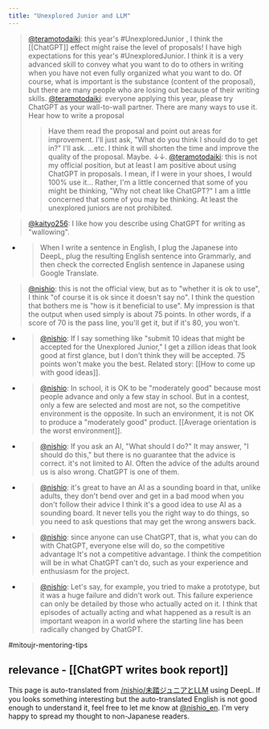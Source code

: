 ```yaml
---
title: "Unexplored Junior and LLM"
---
```


> [@teramotodaiki](https://twitter.com/teramotodaiki/status/1633109402432462848?s=20): this year's #UnexploredJunior , I think the [[ChatGPT]] effect might raise the level of proposals! I have high expectations for this year's #UnexploredJunior.
> I think it is a very advanced skill to convey what you want to do to others in writing when you have not even fully organized what you want to do. Of course, what is important is the substance (content of the proposal), but there are many people who are losing out because of their writing skills.
> [@teramotodaiki](https://twitter.com/teramotodaiki/status/1633109405024567297?s=20): everyone applying this year, please try ChatGPT as your wall-to-wall partner. There are many ways to use it.
> Hear how to write a proposal
> > Have them read the proposal and point out areas for improvement.
> I'll just ask, "What do you think I should do to get in?" I'll ask.
> ...etc.
> I think it will shorten the time and improve the quality of the proposal. Maybe. ↓↓.
> [@teramotodaiki](https://twitter.com/teramotodaiki/status/1633109407604129792?s=20): this is not my official position, but at least I am positive about using ChatGPT in proposals. I mean, if I were in your shoes, I would 100% use it...
> Rather, I'm a little concerned that some of you might be thinking, "Why not cheat like ChatGPT?" I am a little concerned that some of you may be thinking.
> At least the unexplored juniors are not prohibited.

> [@kaityo256](https://twitter.com/kaityo256/status/1633119573011726337?s=20): I like how you describe using ChatGPT for writing as "wallowing".
- > When I write a sentence in English, I plug the Japanese into DeepL, plug the resulting English sentence into Grammarly, and then check the corrected English sentence in Japanese using Google Translate.

> [@nishio](https://twitter.com/nishio/status/1633149721144598530?s=20): this is not the official view, but as to "whether it is ok to use", I think "of course it is ok since it doesn't say no". I think the question that bothers me is "how is it beneficial to use". My impression is that the output when used simply is about 75 points. In other words, if a score of 70 is the pass line, you'll get it, but if it's 80, you won't.
- > [@nishio](https://twitter.com/nishio/status/1633153011630616577?s=20): If I say something like "submit 10 ideas that might be accepted for the Unexplored Junior," I get a zillion ideas that look good at first glance, but I don't think they will be accepted. 75 points won't make you the best. Related story: [[How to come up with good ideas]].
- > [@nishio](https://twitter.com/nishio/status/1633153744610418688?s=20): In school, it is OK to be "moderately good" because most people advance and only a few stay in school. But in a contest, only a few are selected and most are not, so the competitive environment is the opposite. In such an environment, it is not OK to produce a "moderately good" product. [[Average orientation is the worst environment]].
- > [@nishio](https://twitter.com/nishio/status/1633155374458245120?s=20): If you ask an AI, "What should I do?" It may answer, "I should do this," but there is no guarantee that the advice is correct. it's not limited to AI. Often the advice of the adults around us is also wrong. ChatGPT is one of them.
- > [@nishio](https://twitter.com/nishio/status/1633156119303696384?s=20): it's great to have an AI as a sounding board in that, unlike adults, they don't bend over and get in a bad mood when you don't follow their advice I think it's a good idea to use AI as a sounding board. It never tells you the right way to do things, so you need to ask questions that may get the wrong answers back.
- > [@nishio](https://twitter.com/nishio/status/1633157548563116034?s=20): since anyone can use ChatGPT, that is, what you can do with ChatGPT, everyone else will do, so the competitive advantage It's not a competitive advantage. I think the competition will be in what ChatGPT can't do, such as your experience and enthusiasm for the project.
- > [@nishio](https://twitter.com/nishio/status/1633158481493778432?s=20): Let's say, for example, you tried to make a prototype, but it was a huge failure and didn't work out. This failure experience can only be detailed by those who actually acted on it. I think that episodes of actually acting and what happened as a result is an important weapon in a world where the starting line has been radically changed by ChatGPT.

#mitoujr-mentoring-tips

relevance
    - [[ChatGPT writes book report]]
---
This page is auto-translated from [/nishio/未踏ジュニアとLLM](https://scrapbox.io/nishio/未踏ジュニアとLLM) using DeepL. If you looks something interesting but the auto-translated English is not good enough to understand it, feel free to let me know at [@nishio_en](https://twitter.com/nishio_en). I'm very happy to spread my thought to non-Japanese readers.